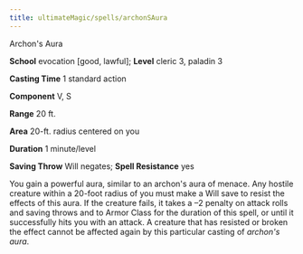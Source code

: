 ```yaml
---
title: ultimateMagic/spells/archonSAura
---
```

Archon's Aura

**School** evocation [good, lawful]; **Level** cleric 3, paladin 3

**Casting Time** 1 standard action

**Component** V, S

**Range** 20 ft.

**Area** 20-ft. radius centered on you

**Duration** 1 minute/level

**Saving Throw** Will negates; **Spell Resistance** yes

You gain a powerful aura, similar to an archon's aura of menace. Any hostile creature within a 20-foot radius of you must make a Will save to resist the effects of this aura. If the creature fails, it takes a –2 penalty on attack rolls and saving throws and to Armor Class for the duration of this spell, or until it successfully hits you with an attack. A creature that has resisted or broken the effect cannot be affected again by this particular casting of _archon's aura_.

